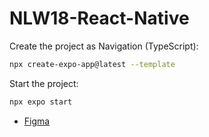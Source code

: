 # NLW18-React-Native

Create the project as Navigation (TypeScript):
```sh
npx create-expo-app@latest --template
```

Start the project:
```sh
npx expo start
```

- [Figma](https://www.figma.com/design/XYi54I0Mkj6gwjBRS07JRA/NLW-Pocket-Mobile-•-Nearby?node-id=0-1&node-type=canvas&t=mbpL6WwhnOQWGqQQ-0)